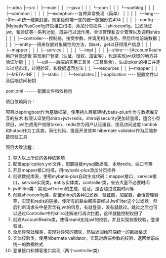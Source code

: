 ├─.idea
├─src
│  ├─main
│  │  ├─java
│  │  │  └─com
│  │  │      └─vueblog
│  │  │          ├─common
│  │  │          │  ├─exception---各种异常处理（简单）
│  │  │          │  └─lang----|Result统一结果封装，规定给前端一定的统一数据形式404
│  │  │          ├─config----|MybatisPlusConfig开启接口扫描，添加分页插件；|shiroconfig，过滤验证jwt，和验证等一系列功能，既进行过滤作用、会话管理和安全管理以及调用shiro
│  │  │          ├─controller---控制器，接受参数，并调用相关服务，然后传给前端数据
│  │  │          ├─entity---用来存放对象属性的方法，如set，get以获得用户信息
│  │  │          ├─mapper
│  │  │          ├─service
│  │  │          │  └─impl
│  │  │          ├─shiro----|AccountRealm用户登录逻辑 实现用户登录（认证，授权，加密等），也是实现jwt获取的地方并验证功能
│  │  │          └─util----后端的实用工具类（工具集合），生成token的接口并定义过期市场，过期验证，和数据返回方法
│  │  └─resources
│  │      ├─mapper
│  │      ├─META-INF
│  │      ├─static
│  │      └─templates
|  |      |-application ---- 配置文件以及后端访问秘钥

pom.xml ------ 配置文件和依赖包

项目依赖简介：

项目以springboot作为基础框架，使用持久层框架Mybatis-plus作为与数据库交互的技术
权限认证使用shiro+jwt+redis，shiro较security更加轻量级，适合小型项目，jwt生成用户权限token，redis作为用户认证缓存，提高访问速度
lombok和hutool作为工具类，简化代码，提高开发效率
hibernate validator作为后端参数校验工具

项目大致流程：
1. 导入以上所说的各种依赖项
2. 配置application.yml文件，配置链接mysql数据库，本地redis，端口号等
3. 开启mapper接口扫描，用mybatis-plus添加分页插件
4. 创建数据库表，使用mybatis-plus自动生成代码：mapper接口，service接口，service实现类，entity实体类，controller类，省去大量不必要时间
5. jwtFilter类：实现jwtToken的生成，验证，是否超过过期时间等
6. 创建shiroconfig类，配置shiro的各种过滤器，验证器，加密器，会话管理器等，实现和redis的链接，使所有的路由都需要经过JwtFilter这个过滤器，然后判断请求头中是否含有jwt的信息，有就登录，没有就跳过。跳过之后也可以通过Controller中的shiro注解进行再次拦截，这样就能控制权限了
6. 创建AccountRealm类，使得reaml支持jwt的校验，并且实现权限校验，登录验证，
7. 全局异常处理类，实现对异常的捕获，然后返回给前端统一的数据格式
8. 实体校验类，使用hibernate validator，实现对后端参数的校验，返回给前端统一的数据格式
9. 登录接口和博客接口实现（两个controller类）